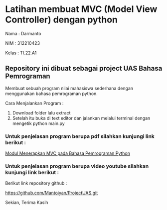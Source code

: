 # Latihan membuat MVC (Model View Controller) dengan python

Nama : Darmanto

NIM : 312210423

Kelas : TI.22.A1


## Repository ini dibuat sebagai project UAS Bahasa Pemrograman

Membuat sebuah program nilai mahasiswa sederhana dengan menggunakan bahasa pemrograman python.

Cara Menjalankan Program :

1. Download folder lalu extract
2. Setelah itu buka di text editor dan jalankan melalui terminal dengan mengetik python main.py

### Untuk penjelasan program berupa pdf silahkan kunjungi link berikut :

[Modul Menerapkan MVC pada Bahasa Pemrograman Python](https://drive.google.com/file/d/1FtyBqTEmUpiIrDcxNaezNLiHVkFJN6D3/view?usp=sharing)

### Untuk penjelasan program berupa video youtube silahkan kunjungi link berikut :


Berikut link repository github :

https://github.com/Mantoiyan/ProjectUAS.git

Sekian, Terima Kasih
